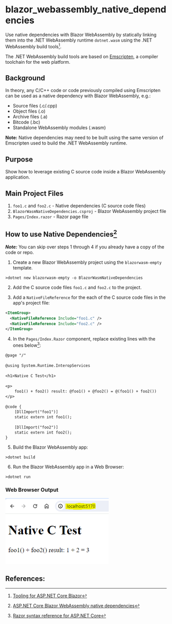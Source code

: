 # blazor_webassembly_native_dependencies

Use native dependencies with Blazor WebAssembly by statically linking them into the .NET WebAssembly runtime ```dotnet.wasm``` using the .NET WebAssembly build tools[^1].

The .NET WebAssembly build tools are based on [Emscripten](https://emscripten.org/), a compiler toolchain for the web platform.

## Background

In theory, any C/C++ code or code previously compiled using Emscripten can be used as a native dependency with Blazor WebAssembly, e.g.:

* Source files (.c/.cpp)
* Object files (.o)
* Archive files (.a)
* Bitcode (.bc)
* Standalone WebAssembly modules (.wasm)

**Note:** Native dependencies may need to be built using the same version of Emscripten used to build the .NET WebAssembly runtime.

## Purpose

Show how to leverage existing C source code inside a Blazor WebAssembly application.

## Main Project Files

1. ```foo1.c``` and ```foo2.c``` - Native dependencies (C source code files)
2. ```BlazorWasmNativeDependencies.csproj``` - Blazor WebAssembly project file
3. ```Pages/Index.razor``` - Razor page file

## How to use Native Dependencies[^2]

***Note:*** You can skip over steps 1 through 4 if you already have a copy of the code or repo.

1. Create a new Blazor WebAssembly project using the ```blazorwasm-empty``` template.

```command
>dotnet new blazorwasm-empty -o BlazorWasmNativeDependencies
```

2. Add the C source code files ```foo1.c``` and ```foo2.c``` to the project.

3. Add a ```NativeFileReference``` for the each of the C source code files in the app's project file:

```xml
<ItemGroup>
  <NativeFileReference Include="foo1.c" />
  <NativeFileReference Include="foo2.c" />
</ItemGroup>
```

4. In the ```Pages/Index.Razor``` component, replace existing lines with the ones below[^3]:

```razor
@page "/"

@using System.Runtime.InteropServices

<h1>Native C Test</h1>

<p>
    foo1() + foo2() result: @foo1() + @foo2() = @(foo1() + foo2())
</p>

@code {
    [DllImport("foo1")]
    static extern int foo1();

    [DllImport("foo2")]
    static extern int foo2();
}
```

5. Build the Blazor WebAssembly app:

```command
>dotnet build
```

6. Run the Blazor WebAssembly app in a Web Browser:

```command
>dotnet run
```

### Web Browser Output

![Web Browser Output image is supposed to appear here](images/native_output.png "Web Browser Output")

## References:

[^1]: [Tooling for ASP.NET Core Blazor](https://learn.microsoft.com/en-us/aspnet/core/blazor/tooling?view=aspnetcore-8.0)

[^2]: [ASP.NET Core Blazor WebAssembly native dependencies](https://learn.microsoft.com/en-us/aspnet/core/blazor/webassembly-native-dependencies?view=aspnetcore-8.0)

[^3]: [Razor syntax reference for ASP.NET Core](https://learn.microsoft.com/en-us/aspnet/core/mvc/views/razor?view=aspnetcore-8.0)
